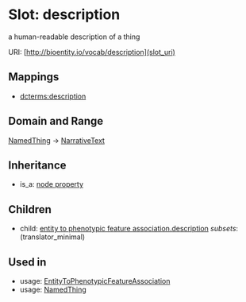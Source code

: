 # Slot: description


a human-readable description of a thing

URI: [http://bioentity.io/vocab/description](slot_uri)
## Mappings

 * [dcterms:description](http://purl.obolibrary.org/obo/dcterms_description)
## Domain and Range

[NamedThing](NamedThing.md) -> [NarrativeText](NarrativeText.md)
## Inheritance

 *  is_a: [node property](node_property.md)
## Children

 *  child: [entity to phenotypic feature association.description](entity_to_phenotypic_feature_association_description.md) *subsets*: (translator_minimal)
## Used in

 *  usage: [EntityToPhenotypicFeatureAssociation](EntityToPhenotypicFeatureAssociation.md)
 *  usage: [NamedThing](NamedThing.md)
